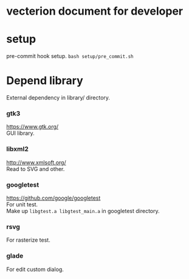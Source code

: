 vecterion document for developer
====

# setup
pre-commit hook setup. 
`bash setup/pre_commit.sh`  

# Depend library
External dependency in library/ directory.  

### gtk3
https://www.gtk.org/  
GUI library.  

### libxml2
http://www.xmlsoft.org/  
Read to SVG and other.

### googletest
https://github.com/google/googletest  
For unit test.  
Make up `libgtest.a libgtest_main.a` in googletest directory.  

### rsvg
For rasterize test.  

### glade
For edit custom dialog.  

